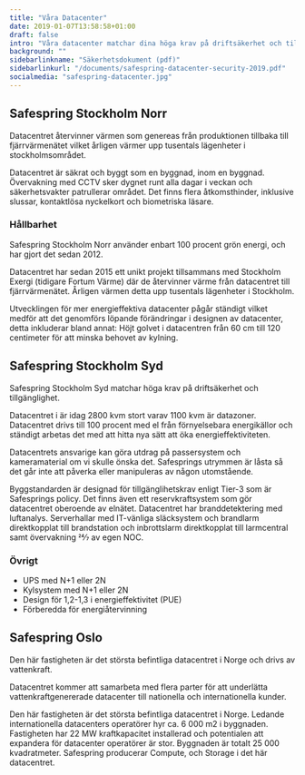 ```yaml
---
title: "Våra Datacenter"
date: 2019-01-07T13:58:58+01:00
draft: false
intro: "Våra datacenter matchar dina höga krav på driftsäkerhet och tillgänglighet. Du får dessutom en klimatsmart lösning eftersom våra datacenter drivs till 100 procent med el från förnyelsebara energikällor."
background: ""
sidebarlinkname: "Säkerhetsdokument (pdf)"
sidebarlinkurl: "/documents/safespring-datacenter-security-2019.pdf"
socialmedia: "safespring-datacenter.jpg"
---
```


## Safespring Stockholm Norr
<div class="ingress"><p>Datacentret återvinner värmen som genereas från produktionen tillbaka till fjärrvärmenätet vilket årligen värmer upp tusentals lägenheter i stockholmsområdet.</p></div>

Datacentret är säkrat och byggt som en byggnad, inom en byggnad. Övervakning med CCTV sker dygnet runt alla dagar i veckan och säkerhetsvakter patrullerar området. Det finns flera åtkomsthinder, inklusive slussar, kontaktlösa nyckelkort och biometriska läsare.

### Hållbarhet
Safespring Stockholm Norr använder enbart 100 procent grön energi, och har gjort det sedan 2012.

Datacentret har sedan 2015 ett unikt projekt tillsammans med Stockholm Exergi (tidigare Fortum Värme) där de  återvinner värme från datacentret till fjärrvärmenätet. Årligen värmen detta upp tusentals lägenheter i Stockholm.

Utvecklingen för mer energieffektiva datacenter pågår ständigt vilket medför att det genomförs löpande förändringar i designen av datacenter, detta inkluderar bland annat: Höjt golvet i datacentren från 60 cm till 120 centimeter för att minska behovet av kylning.

## Safespring Stockholm Syd
<div class="ingress"><p>Safespring Stockholm Syd matchar höga krav på driftsäkerhet och tillgänglighet.</p></div>

Datacentret i är idag 2800 kvm stort varav 1100 kvm är datazoner. Datacentret drivs till 100 procent med el från förnyelsebara energikällor och ständigt arbetas det med att hitta nya sätt att öka energieffektiviteten.

Datacentrets ansvarige kan göra utdrag på passersystem och kameramaterial om vi skulle önska det. Safesprings utrymmen är låsta så det går inte att påverka eller manipuleras av någon utomstående.

Byggstandarden är designad för tillgänglihetskrav enligt Tier-3 som är Safesprings policy. Det finns även ett reservkraftsystem som gör datacentret oberoende av elnätet.
Datacentret har branddetektering med luftanalys. Serverhallar med IT-vänliga släcksystem och brandlarm direktkopplat till brandstation och inbrottslarm direktkopplat till larmcentral samt övervakning 24⁄7 av egen NOC.

### Övrigt

- UPS med N+1 eller 2N
- Kylsystem med N+1 eller 2N
- Design för 1,2-1,3 i energieffektivitet (PUE)
- Förberedda för energiåtervinning

## Safespring Oslo
<div class="ingress"><p>Den här fastigheten är det största befintliga datacentret i Norge och drivs av vattenkraft.</p></div>

Datacentret kommer att samarbeta med flera parter för att underlätta vattenkraftgenererade datacenter till nationella och internationella kunder.

Den här fastigheten är det största befintliga datacentret i Norge. Ledande internationella datacenters operatörer hyr ca. 6 000 m2 i byggnaden. Fastigheten har 22 MW kraftkapacitet installerad och potentialen att expandera för datacenter operatörer är stor. Byggnaden är totalt 25 000 kvadratmeter. Safespring producerar Compute, och Storage i det här datacentret.
